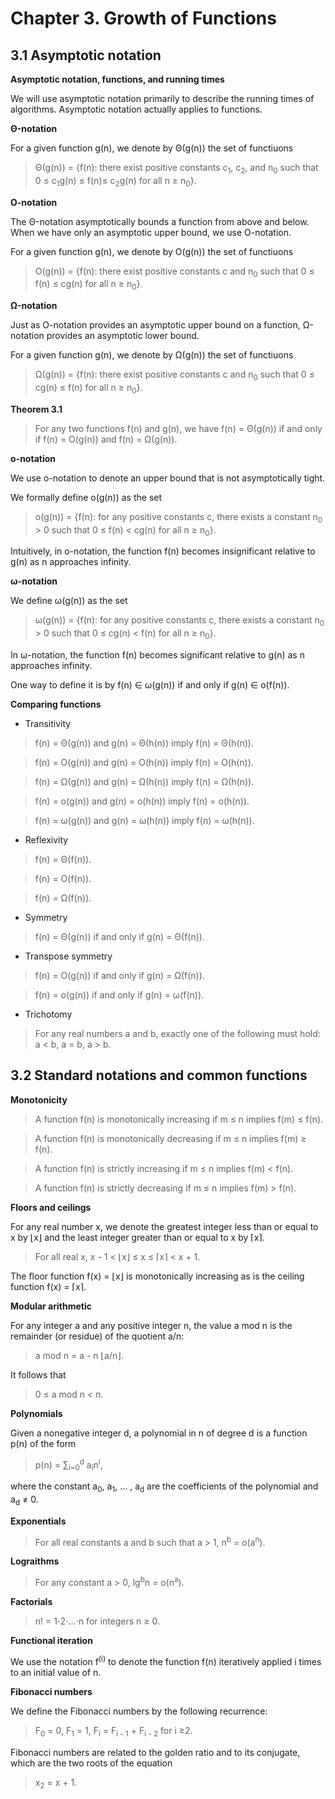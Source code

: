 # Chapter 3. Growth of Functions

## 3.1 Asymptotic notation

**Asymptotic notation, functions, and running times**

We will use asymptotic notation primarily to describe the running times of algorithms. Asymptotic notation actually applies to functions.

**&Theta;-notation**

For a given function g(n), we denote by &Theta;(g(n)) the set of functiuons

> &Theta;(g(n)) = {f(n): there exist positive constants c<sub>1</sub>, c<sub>2</sub>, and n<sub>0</sub> such that 0 &le; c<sub>1</sub>g(n) &le; f(n)&le; c<sub>2</sub>g(n) for all n &ge; n<sub>0</sub>}.

**O-notation**

The &Theta;-notation asymptotically bounds a function from above and below. When we have only an asymptotic upper bound, we use O-notation.

For a given function g(n), we denote by O(g(n)) the set of functiuons

> O(g(n)) = {f(n): there exist positive constants c and n<sub>0</sub> such that 0 &le; f(n) &le; cg(n) for all n &ge; n<sub>0</sub>}.

**&Omega;-notation**

Just as O-notation provides an asymptotic upper bound on a function, &Omega;-notation provides an asymptotic lower bound. 

For a given function g(n), we denote by &Omega;(g(n)) the set of functiuons

> &Omega;(g(n)) = {f(n): there exist positive constants c and n<sub>0</sub> such that 0 &le; cg(n) &le; f(n) for all n &ge; n<sub>0</sub>}.

**Theorem 3.1**

> For any two functions f(n) and g(n), we have f(n) = &Theta;(g(n)) if and only if f(n) = O(g(n)) and f(n) = &Omega;(g(n)).

**o-notation**

We use o-notation to denote an upper bound that is not asymptotically tight. 

We formally define o(g(n)) as the set

> o(g(n)) = {f(n): for any positive constants c, there exists a constant n<sub>0</sub> > 0 such that 0 &le; f(n) < cg(n) for all n &ge; n<sub>0</sub>}.

Intuitively, in o-notation, the function f(n) becomes insignificant relative to g(n) as n approaches infinity.

**&omega;-notation**

We define &omega;(g(n)) as the set

> &omega;(g(n)) = {f(n): for any positive constants c, there exists a constant n<sub>0</sub> > 0 such that 0 &le; cg(n) < f(n) for all n &ge; n<sub>0</sub>}.

In &omega;-notation, the function f(n) becomes significant relative to g(n) as n approaches infinity.

One way to define it is by f(n) &in; &omega;(g(n)) if and only if g(n) &in; o(f(n)).

**Comparing functions**

- Transitivity

> f(n) = &Theta;(g(n)) and g(n) = &Theta;(h(n)) imply f(n) = &Theta;(h(n)).

> f(n) = O(g(n)) and g(n) = O(h(n)) imply f(n) = O(h(n)).

> f(n) = &Omega;(g(n)) and g(n) = &Omega;(h(n)) imply f(n) = &Omega;(h(n)).

> f(n) = o(g(n)) and g(n) = o(h(n)) imply f(n) = o(h(n)).

> f(n) = &omega;(g(n)) and g(n) = &omega;(h(n)) imply f(n) = &omega;(h(n)).

- Reflexivity

> f(n) = &Theta;(f(n)).

> f(n) = O(f(n)).

> f(n) = &Omega;(f(n)).

- Symmetry

> f(n) = &Theta;(g(n)) if and only if g(n) = &Theta;(f(n)).

- Transpose symmetry

> f(n) = O(g(n)) if and only if g(n) = &Omega;(f(n)).

> f(n) = o(g(n)) if and only if g(n) = &omega;(f(n)).

- Trichotomy

> For any real numbers a and b, exactly one of the following must hold: a < b, a = b, a > b.

## 3.2 Standard notations and common functions

**Monotonicity**

> A function f(n) is monotonically increasing if m &le; n implies f(m) &le; f(n).

> A function f(n) is monotonically decreasing if m &le; n implies f(m) &ge; f(n).

> A function f(n) is strictly increasing if m &le; n implies f(m) < f(n).

> A function f(n) is strictly decreasing if m &le; n implies f(m) > f(n).

**Floors and ceilings**

For any real number x, we denote the greatest integer less than or equal to x by &lfloor;x&rfloor; and the least integer greater than or equal to x by &lceil;x&rceil;.

> For all real x, x - 1 < &lfloor;x&rfloor; &le; x &le; &lceil;x&rceil; < x + 1.

The floor function f(x) = &lfloor;x&rfloor; is monotonically increasing as is the ceiling function f(x) = &lceil;x&rceil;.

**Modular arithmetic**

For any integer a and any positive integer n, the value a mod n is the remainder (or residue) of the quotient a/n:

> a mod n = a - n &lfloor;a/n&rfloor;. 

It follows that 

> 0 &le; a mod n < n.

**Polynomials**

Given a nonegative integer d, a polynomial in n of degree d is a function p(n) of the form

> p(n) = &Sum;<sub>i=0</sub><sup>d</sup> a<sub>i</sub>n<sup>i</sup>,

where the constant a<sub>0</sub>, a<sub>1</sub>, ... , a<sub>d</sub> are the coefficients of the polynomial and a<sub>d</sub> &ne; 0.

**Exponentials**

> For all real constants a and b such that a > 1, n<sup>b</sup> = o(a<sup>n</sup>).

**Lograithms**

> For any constant a > 0, lg<sup>b</sup>n = o(n<sup>a</sup>).

**Factorials**

> n! = 1&sdot;2&sdot;...&sdot;n for integers n &ge; 0.

**Functional iteration**

We use the notation f<sup>(i)</sup> to denote the function f(n) iteratively applied i times to an initial value of n.

**Fibonacci numbers**

We define the Fibonacci numbers by the following recurrence:

> F<sub>0</sub> = 0, F<sub>1</sub> = 1, F<sub>i</sub> = F<sub>i - 1</sub> + F<sub>i - 2</sub> for i &ge;2.

Fibonacci numbers are related to the golden ratio and to its conjugate, which are the two roots of the equation 

> x<sub>2</sub> = x + 1.





